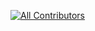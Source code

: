 [![All Contributors](https://img.shields.io/badge/all_contributors-1-orange.svg)](https://allcontributors.org)

